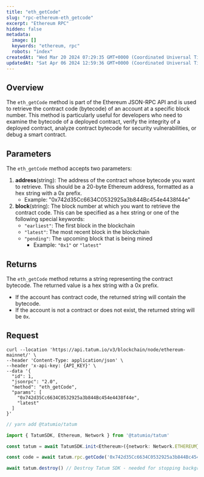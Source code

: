 ```yaml
---
title: "eth_getCode"
slug: "rpc-ethereum-eth_getcode"
excerpt: "Ethereum RPC"
hidden: false
metadata: 
  image: []
  keywords: "ethereum, rpc"
  robots: "index"
createdAt: "Wed Mar 20 2024 07:29:35 GMT+0000 (Coordinated Universal Time)"
updatedAt: "Sat Apr 06 2024 12:59:36 GMT+0000 (Coordinated Universal Time)"
---
```

## Overview

The `eth_getCode` method is part of the Ethereum JSON-RPC API and is used to retrieve the contract code (bytecode) of an account at a specific block number. This method is particularly useful for developers who need to examine the bytecode of a deployed contract, verify the integrity of a deployed contract, analyze contract bytecode for security vulnerabilities, or debug a smart contract.

## Parameters

The `eth_getCode` method accepts two parameters:

1. **address**(string): The address of the contract whose bytecode you want to retrieve. This should be a 20-byte Ethereum address, formatted as a hex string with a 0x prefix.
   - Example: "0x742d35Cc6634C0532925a3b844Bc454e4438f44e"
2. **block**(string): The block number at which you want to retrieve the contract code. This can be specified as a hex string or one of the following special keywords:
   - `"earliest"`: The first block in the blockchain
   - `"latest"`: The most recent block in the blockchain
   - `"pending"`: The upcoming block that is being mined
     - Example: `"0x1"` or `"latest"`

## Returns

The `eth_getCode` method returns a string representing the contract bytecode. The returned value is a hex string with a 0x prefix.

- If the account has contract code, the returned string will contain the bytecode.
- If the account is not a contract or does not exist, the returned string will be `0x`.

## Request

```curl cURL
curl --location 'https://api.tatum.io/v3/blockchain/node/ethereum-mainnet/' \
--header 'Content-Type: application/json' \
--header 'x-api-key: {API_KEY}' \
--data '{
  "id": 1,
  "jsonrpc": "2.0",
  "method": "eth_getCode",
  "params": [
    "0x742d35Cc6634C0532925a3b844Bc454e4438f44e",
    "latest"
  ]
}'
```
```typescript JS SDK
// yarn add @tatumio/tatum

import { TatumSDK, Ethereum, Network } from '@tatumio/tatum'

const tatum = await TatumSDK.init<Ethereum>({network: Network.ETHEREUM})

const code = await tatum.rpc.getCode('0x742d35Cc6634C0532925a3b844Bc454e4438f44e')

await tatum.destroy() // Destroy Tatum SDK - needed for stopping background jobs
```
